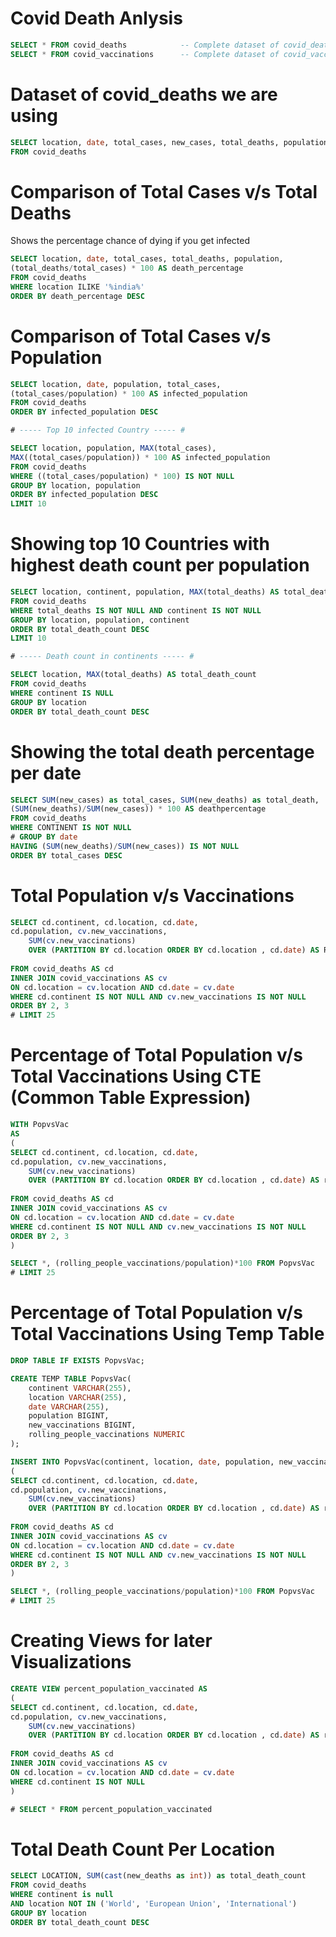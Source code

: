 # Covid Death Anlysis
```sql
SELECT * FROM covid_deaths            -- Complete dataset of covid_deaths
SELECT * FROM covid_vaccinations      -- Complete dataset of covid_vaccinations
```
# Dataset of covid_deaths we are using
```sql
SELECT location, date, total_cases, new_cases, total_deaths, population 
FROM covid_deaths
```
# Comparison of Total Cases v/s Total Deaths
Shows the percentage chance of dying if you get infected
```sql
SELECT location, date, total_cases, total_deaths, population, 
(total_deaths/total_cases) * 100 AS death_percentage
FROM covid_deaths
WHERE location ILIKE '%india%'
ORDER BY death_percentage DESC
```
# Comparison of Total Cases v/s Population
```sql
SELECT location, date, population, total_cases, 
(total_cases/population) * 100 AS infected_population
FROM covid_deaths
ORDER BY infected_population DESC

# ----- Top 10 infected Country ----- #

SELECT location, population, MAX(total_cases), 
MAX((total_cases/population)) * 100 AS infected_population
FROM covid_deaths
WHERE ((total_cases/population) * 100) IS NOT NULL
GROUP BY location, population
ORDER BY infected_population DESC
LIMIT 10
```
# Showing top 10 Countries with highest death count per population
```sql
SELECT location, continent, population, MAX(total_deaths) AS total_death_count
FROM covid_deaths
WHERE total_deaths IS NOT NULL AND continent IS NOT NULL
GROUP BY location, population, continent
ORDER BY total_death_count DESC
LIMIT 10

# ----- Death count in continents ----- #

SELECT location, MAX(total_deaths) AS total_death_count
FROM covid_deaths
WHERE continent IS NULL
GROUP BY location
ORDER BY total_death_count DESC
```
# Showing the total death percentage per date
```sql
SELECT SUM(new_cases) as total_cases, SUM(new_deaths) as total_death,
(SUM(new_deaths)/SUM(new_cases)) * 100 AS deathpercentage
FROM covid_deaths
WHERE CONTINENT IS NOT NULL
# GROUP BY date
HAVING (SUM(new_deaths)/SUM(new_cases)) IS NOT NULL
ORDER BY total_cases DESC
```
# Total Population v/s Vaccinations
```sql
SELECT cd.continent, cd.location, cd.date, 
cd.population, cv.new_vaccinations, 
    SUM(cv.new_vaccinations) 
    OVER (PARTITION BY cd.location ORDER BY cd.location , cd.date) AS RollingPeopleVaccinations
    
FROM covid_deaths AS cd
INNER JOIN covid_vaccinations AS cv
ON cd.location = cv.location AND cd.date = cv.date
WHERE cd.continent IS NOT NULL AND cv.new_vaccinations IS NOT NULL
ORDER BY 2, 3
# LIMIT 25
```
# Percentage of Total Population v/s Total Vaccinations Using CTE (Common Table Expression)
```sql
WITH PopvsVac
AS 
(
SELECT cd.continent, cd.location, cd.date, 
cd.population, cv.new_vaccinations, 
    SUM(cv.new_vaccinations) 
    OVER (PARTITION BY cd.location ORDER BY cd.location , cd.date) AS rolling_people_vaccinations
    
FROM covid_deaths AS cd
INNER JOIN covid_vaccinations AS cv
ON cd.location = cv.location AND cd.date = cv.date
WHERE cd.continent IS NOT NULL AND cv.new_vaccinations IS NOT NULL
ORDER BY 2, 3
)

SELECT *, (rolling_people_vaccinations/population)*100 FROM PopvsVac
# LIMIT 25
```
# Percentage of Total Population v/s Total Vaccinations Using Temp Table
```sql
DROP TABLE IF EXISTS PopvsVac;

CREATE TEMP TABLE PopvsVac(
    continent VARCHAR(255),
    location VARCHAR(255),
    date VARCHAR(255),
    population BIGINT,
    new_vaccinations BIGINT,
    rolling_people_vaccinations NUMERIC
);

INSERT INTO PopvsVac(continent, location, date, population, new_vaccinations, rolling_people_vaccinations)
(
SELECT cd.continent, cd.location, cd.date, 
cd.population, cv.new_vaccinations, 
    SUM(cv.new_vaccinations) 
    OVER (PARTITION BY cd.location ORDER BY cd.location , cd.date) AS rolling_people_vaccinations
    
FROM covid_deaths AS cd
INNER JOIN covid_vaccinations AS cv
ON cd.location = cv.location AND cd.date = cv.date
WHERE cd.continent IS NOT NULL AND cv.new_vaccinations IS NOT NULL
ORDER BY 2, 3
)

SELECT *, (rolling_people_vaccinations/population)*100 FROM PopvsVac
# LIMIT 25
```
# Creating Views for later Visualizations
```sql
CREATE VIEW percent_population_vaccinated AS 
(
SELECT cd.continent, cd.location, cd.date, 
cd.population, cv.new_vaccinations, 
    SUM(cv.new_vaccinations) 
    OVER (PARTITION BY cd.location ORDER BY cd.location , cd.date) AS rolling_people_vaccinations
    
FROM covid_deaths AS cd
INNER JOIN covid_vaccinations AS cv
ON cd.location = cv.location AND cd.date = cv.date
WHERE cd.continent IS NOT NULL
)

# SELECT * FROM percent_population_vaccinated
```

# Total Death Count Per Location
```sql
SELECT LOCATION, SUM(cast(new_deaths as int)) as total_death_count
FROM covid_deaths
WHERE continent is null 
AND location NOT IN ('World', 'European Union', 'International')
GROUP BY location
ORDER BY total_death_count DESC
```






















